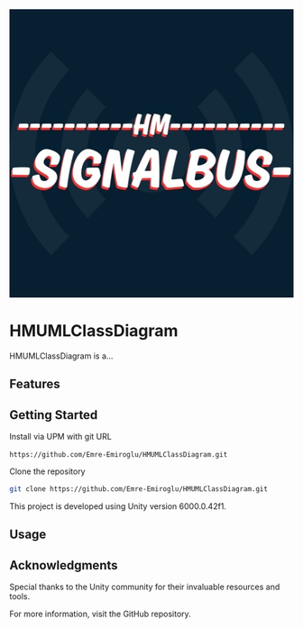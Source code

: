 <img src="icon.jpg" width="512" height="512" alt="HMUMLClassDiagram Logo">

# HMUMLClassDiagram
HMUMLClassDiagram is a...

## Features

## Getting Started
Install via UPM with git URL

`https://github.com/Emre-Emiroglu/HMUMLClassDiagram.git`

Clone the repository
```bash
git clone https://github.com/Emre-Emiroglu/HMUMLClassDiagram.git
```
This project is developed using Unity version 6000.0.42f1.

## Usage

## Acknowledgments
Special thanks to the Unity community for their invaluable resources and tools.

For more information, visit the GitHub repository.
